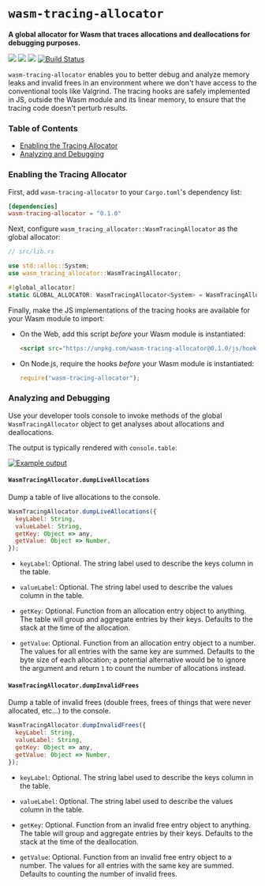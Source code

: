# `wasm-tracing-allocator`


**A global allocator for Wasm that traces allocations and deallocations for
debugging purposes.**

[![](https://docs.rs/wasm-tracing-allocator/badge.svg)](https://docs.rs/wasm-tracing-allocator/)
[![](https://img.shields.io/crates/v/wasm-tracing-allocator.svg)](https://crates.io/crates/wasm-tracing-allocator)
[![](https://img.shields.io/crates/d/wasm-tracing-allocator.svg)](https://crates.io/crates/wasm-tracing-allocator)
[![Build Status](https://dev.azure.com/rustwasm/wasm-tracing-allocator/_apis/build/status/rustwasm.wasm-tracing-allocator?branchName=master)](https://dev.azure.com/rustwasm/wasm-tracing-allocator/_build/latest?definitionId=2&branchName=master)

`wasm-tracing-allocator` enables you to better debug and analyze memory leaks
and invalid frees in an environment where we don't have access to the
conventional tools like Valgrind. The tracing hooks are safely implemented in
JS, outside the Wasm module and its linear memory, to ensure that the tracing
code doesn't perturb results.

### Table of Contents

* [Enabling the Tracing Allocator](#enabling-the-tracing-allocator)
* [Analyzing and Debugging](#analyzing-and-debugging)

### Enabling the Tracing Allocator

First, add `wasm-tracing-allocator` to your `Cargo.toml`'s dependency list:

```toml
[dependencies]
wasm-tracing-allocator = "0.1.0"
```

Next, configure `wasm_tracing_allocator::WasmTracingAllocator` as the global
allocator:

```rust
// src/lib.rs

use std::alloc::System;
use wasm_tracing_allocator::WasmTracingAllocator;

#[global_allocator]
static GLOBAL_ALLOCATOR: WasmTracingAllocator<System> = WasmTracingAllocator(System);
```

Finally, make the JS implementations of the tracing hooks are available for your
Wasm module to import:

* On the Web, add this script *before* your Wasm module is instantiated:

  ```html
  <script src="https://unpkg.com/wasm-tracing-allocator@0.1.0/js/hooks.js"></script>
  ```

* On Node.js, require the hooks *before* your Wasm module is instantiated:

  ```js
  require("wasm-tracing-allocator");
  ```

### Analyzing and Debugging

Use your developer tools console to invoke methods of the global
`WasmTracingAllocator` object to get analyses about allocations and
deallocations.

The output is typically rendered with `console.table`:

[![Example output](https://raw.githubusercontent.com/rustwasm/wasm-tracing-allocator/master/live-allocations-dump.png)](https://raw.githubusercontent.com/rustwasm/wasm-tracing-allocator/master/live-allocations-dump.png)

#### `WasmTracingAllocator.dumpLiveAllocations`

Dump a table of live allocations to the console.

```js
WasmTracingAllocator.dumpLiveAllocations({
  keyLabel: String,
  valueLabel: String,
  getKey: Object => any,
  getValue: Object => Number,
});
```

* `keyLabel`: Optional. The string label used to describe the keys column in the
  table.

* `valueLabel`: Optional. The string label used to describe the values column in
  the table.

* `getKey`: Optional. Function from an allocation entry object to anything. The
  table will group and aggregate entries by their keys. Defaults to the stack at
  the time of the allocation.

* `getValue`: Optional. Function from an allocation entry object to a
  number. The values for all entries with the same key are summed. Defaults to
  the byte size of each allocation; a potential alternative would be to ignore
  the argument and return `1` to count the number of allocations instead.

#### `WasmTracingAllocator.dumpInvalidFrees`

Dump a table of invalid frees (double frees, frees of things that were never
allocated, etc...) to the console.

```js
WasmTracingAllocator.dumpInvalidFrees({
  keyLabel: String,
  valueLabel: String,
  getKey: Object => any,
  getValue: Object => Number,
});
```

* `keyLabel`: Optional. The string label used to describe the keys column in the
  table.

* `valueLabel`: Optional. The string label used to describe the values column in
  the table.

* `getKey`: Optional. Function from an invalid free entry object to anything. The
  table will group and aggregate entries by their keys. Defaults to the stack at
  the time of the deallocation.

* `getValue`: Optional. Function from an invalid free entry object to a
  number. The values for all entries with the same key are summed. Defaults to
  counting the number of invalid frees.

